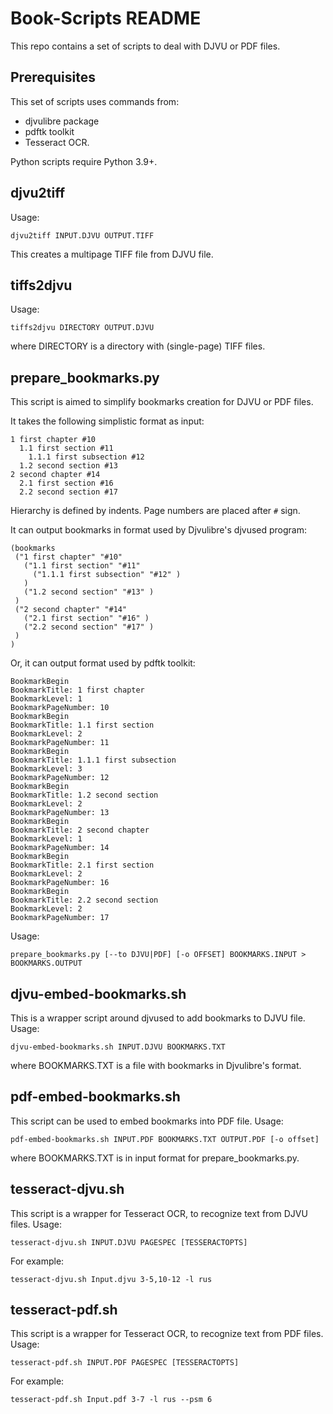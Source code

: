 Book-Scripts README
===================

This repo contains a set of scripts to deal with DJVU or PDF files.

Prerequisites
-------------

This set of scripts uses commands from:

* djvulibre package
* pdftk toolkit
* Tesseract OCR.

Python scripts require Python 3.9+.

djvu2tiff
---------

Usage:
  
    djvu2tiff INPUT.DJVU OUTPUT.TIFF

This creates a multipage TIFF file from DJVU file.

tiffs2djvu
----------

Usage:
  
    tiffs2djvu DIRECTORY OUTPUT.DJVU

where DIRECTORY is a directory with (single-page) TIFF files.

prepare_bookmarks.py
--------------------

This script is aimed to simplify bookmarks creation for DJVU or PDF files.

It takes the following simplistic format as input:

    1 first chapter #10
      1.1 first section #11
        1.1.1 first subsection #12
      1.2 second section #13
    2 second chapter #14
      2.1 first section #16
      2.2 second section #17

Hierarchy is defined by indents. Page numbers are placed after `#` sign.

It can output bookmarks in format used by Djvulibre's djvused program:

    (bookmarks
     ("1 first chapter" "#10" 
       ("1.1 first section" "#11" 
         ("1.1.1 first subsection" "#12" )
       )
       ("1.2 second section" "#13" )
     )
     ("2 second chapter" "#14" 
       ("2.1 first section" "#16" )
       ("2.2 second section" "#17" )
     )
    )

Or, it can output format used by pdftk toolkit:

    BookmarkBegin
    BookmarkTitle: 1 first chapter
    BookmarkLevel: 1
    BookmarkPageNumber: 10
    BookmarkBegin
    BookmarkTitle: 1.1 first section
    BookmarkLevel: 2
    BookmarkPageNumber: 11
    BookmarkBegin
    BookmarkTitle: 1.1.1 first subsection
    BookmarkLevel: 3
    BookmarkPageNumber: 12
    BookmarkBegin
    BookmarkTitle: 1.2 second section
    BookmarkLevel: 2
    BookmarkPageNumber: 13
    BookmarkBegin
    BookmarkTitle: 2 second chapter
    BookmarkLevel: 1
    BookmarkPageNumber: 14
    BookmarkBegin
    BookmarkTitle: 2.1 first section
    BookmarkLevel: 2
    BookmarkPageNumber: 16
    BookmarkBegin
    BookmarkTitle: 2.2 second section
    BookmarkLevel: 2
    BookmarkPageNumber: 17

Usage:

    prepare_bookmarks.py [--to DJVU|PDF] [-o OFFSET] BOOKMARKS.INPUT > BOOKMARKS.OUTPUT

djvu-embed-bookmarks.sh
-----------------------

This is a wrapper script around djvused to add bookmarks to DJVU file. Usage:

    djvu-embed-bookmarks.sh INPUT.DJVU BOOKMARKS.TXT

where BOOKMARKS.TXT is a file with bookmarks in Djvulibre's format.

pdf-embed-bookmarks.sh
----------------------

This script can be used to embed bookmarks into PDF file. Usage:

    pdf-embed-bookmarks.sh INPUT.PDF BOOKMARKS.TXT OUTPUT.PDF [-o offset]

where BOOKMARKS.TXT is in input format for prepare_bookmarks.py.

tesseract-djvu.sh
-----------------

This script is a wrapper for Tesseract OCR, to recognize text from DJVU files. Usage:

    tesseract-djvu.sh INPUT.DJVU PAGESPEC [TESSERACTOPTS]

For example:

    tesseract-djvu.sh Input.djvu 3-5,10-12 -l rus

tesseract-pdf.sh
----------------

This script is a wrapper for Tesseract OCR, to recognize text from PDF files. Usage:

    tesseract-pdf.sh INPUT.PDF PAGESPEC [TESSERACTOPTS]

For example:

    tesseract-pdf.sh Input.pdf 3-7 -l rus --psm 6

